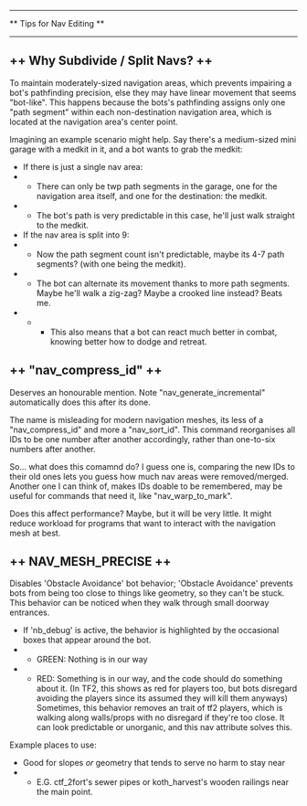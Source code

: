 **************************
** Tips for Nav Editing **
**************************
++ Why Subdivide / Split Navs? ++
---------------------------------
To maintain moderately-sized navigation areas, which prevents impairing a bot's pathfinding precision, else they may have linear movement that seems "bot-like". This happens because the bots's pathfinding assigns only one "path segment" within each non-destination navigation area, which is located at the navigation area's center point.

Imagining an example scenario might help. Say there's a medium-sized mini garage with a medkit in it, and a bot wants to grab the medkit:
- If there is just a single nav area:
- - There can only be twp path segments in the garage, one for the navigation area itself, and one for the destination: the medkit.
- - The bot's path is very predictable in this case, he'll just walk straight to the medkit.
- If the nav area is split into 9: 
- - Now the path segment count isn't predictable, maybe its 4-7 path segments? (with one being the medkit).
- - The bot can alternate its movement thanks to more path segments. Maybe he'll walk a zig-zag? Maybe a crooked line instead? Beats me.
- - - This also means that a bot can react much better in combat, knowing better how to dodge and retreat.

++ "nav_compress_id" ++
-----------------------
Deserves an honourable mention. Note "nav_generate_incremental" automatically does this after its done.

The name is misleading for modern navigation meshes, its less of a "nav_compress_id" and more a "nav_sort_id". This command reorganises all IDs to be one number after another accordingly, rather than one-to-six numbers after another.

So... what does this comamnd do? I guess one is, comparing the new IDs to their old ones lets you guess how much nav areas were removed/merged. Another one I can think of, makes IDs doable   to be remembered, may be useful for commands that need it, like "nav_warp_to_mark".

Does this affect performance? Maybe, but it will be very little. It might reduce workload for programs that want to interact with the navigation mesh at best.

++ NAV_MESH_PRECISE ++
----------------------
Disables 'Obstacle Avoidance' bot behavior; 'Obstacle Avoidance' prevents bots from being too close to things like geometry, so they can't be stuck. This behavior can be noticed when they walk through small doorway entrances.
- If 'nb_debug' is active, the behavior is highlighted by the occasional boxes that appear around the bot.
- - GREEN: Nothing is in our way
- - RED: Something is in our way, and the code should do something about it. (In TF2, this shows as red for players too, but bots disregard avoiding the players since its assumed they will kill them anyways)
Sometimes, this behavior removes an trait of tf2 players, which is walking along walls/props with no disregard if they're too close. It can look predictable or unorganic, and this nav attribute solves this.

Example places to use:
- Good for slopes *or* geometry that tends to serve no harm to stay near
- - E.G. ctf_2fort's sewer pipes or koth_harvest's wooden railings near the main point.